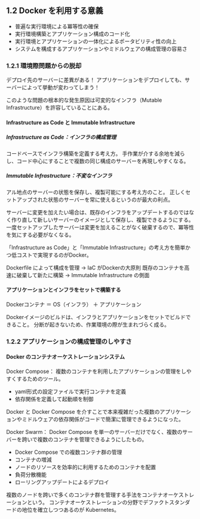 ## 1.2 Docker を利用する意義
- 普遍な実行環境による冪等性の確保
- 実行環境構築とアプリケーション構成のコード化
- 実行環境とアプリケーションの一体化によるポータビリティ性の向上
- システムを構成するアプリケーションやミドルウェアの構成管理の容易さ

### 1.2.1 環境際問題からの脱却
デプロイ先のサーバーに差異がある！
アプリケーションをデプロイしても、サーバーによって挙動が変わってしまう！

このような問題の根本的な発生原因は可変的なインフラ（Mutable Infrastructure）を許容していることにある。

#### Infrastructure as Code と Immutable Infrastructure
##### Infrastructure as Code：インフラの構成管理
コードベースでインフラ構築を定義する考え方。
手作業が介する余地を減らし、コード中心にすることで複数の同じ構成のサーバーを再現しやすくなる。

##### Immutable Infrastructure：不変なインフラ
アル地点のサーバーの状態を保存し、複製可能にする考え方のこと。
正しくセットアップされた状態のサーバーを常に使えるというのが最大の利点。

サーバーに変更を加えたい場合は、既存のインフラをアップデートするのではなく作り直して新しいサーバーのイメージとして保存し、複製できるようにする。
一度セットアップしたサーバーは変更を加えることがなく破棄するので、冪等性を気にする必要がなくなる。

「Infrastructure as Code」と「Immutable Infrastructure」の考え方を簡単かつ低コストで実現するのがDocker。

Dockerfile によって構成を管理 → IaC がDockerの大原則
既存のコンテナを高速に破棄して新たに構築 → Immutable Infrastructure の側面

#### アプリケーションとインフラをセットで構築する
Dockerコンテナ ＝ OS（インフラ） ＋ アプリケーション

Dockerイメージのビルドは、インフラとアプリケーションをセットでビルドできること。
分断が起きないため、作業環境の際が生まれづらく成る。

### 1.2.2 アプリケーションの構成管理のしやすさ
#### Docker のコンテナオーケストレーションシステム
Docker Compose： 複数のコンテナを利用したアプリケーションの管理をしやすくするためのツール。

- yaml形式の設定ファイルで実行コンテナを定義
- 依存関係を定義して起動順を制御

Docker と Docker Compose を介すことで本来複雑だった複数のアプリケーションやミドルウェアの依存関係がコードで簡潔に管理できるようになった。

Docker Swarm： Docker Compose を単一のサーバーだけでなく、複数のサーバーを跨いで複数のコンテナを管理できるようにしたもの。

- Docker Compose での複数コンテナ群の管理
- コンテナの増減
- ノードのリソースを効率的に利用するためのコンテナを配置
- 負荷分散機能
- ローリングアップデートによるデプロイ

複数のノードを跨いで多くのコンテナ群を管理する手法をコンテナオーケストレーションという。
コンテナオーケストレーションの分野でデファクトスタンダードの地位を確立しつつあるのが Kubernetes。